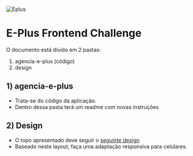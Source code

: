 ![Eplus](https://www.agenciaeplus.com.br/wp-content/themes/eplus/images/agencia-eplus-n-logo.png)

# E-Plus Frontend Challenge

<p>O documento está divido em 2 pastas:</p>
<ol>
  <li>agencia-e-plus (código)</li>
  <li>design</li>  
</ol>


## 1) agencia-e-plus
- Trata-se do código da aplicação.
- Dentro dessa pasta terá um readme com novas instruções



## 2) Design

- O topo apresentado deve seguir o [seguinte design](https://projects.invisionapp.com/share/NARHXUS6HCF#/357617423_Eplus)
- Baseado neste layout, faça uma adaptação responsiva para celulares.

